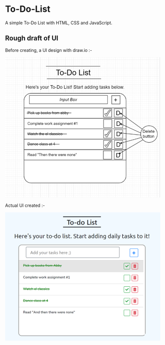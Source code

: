 # To-Do-List

A simple To-Do List with HTML, CSS and JavaScript. 

## Rough draft of UI 

Before creating, a UI design with draw.io :-

![alt UI Design](https://github.com/iamutkarsh23/To-Do-List/blob/master/images/UI-design.PNG)

Actual UI created :- 

![alt UI Design](https://github.com/iamutkarsh23/To-Do-List/blob/master/images/Snapshot%20of%20current%20UI.PNG)
